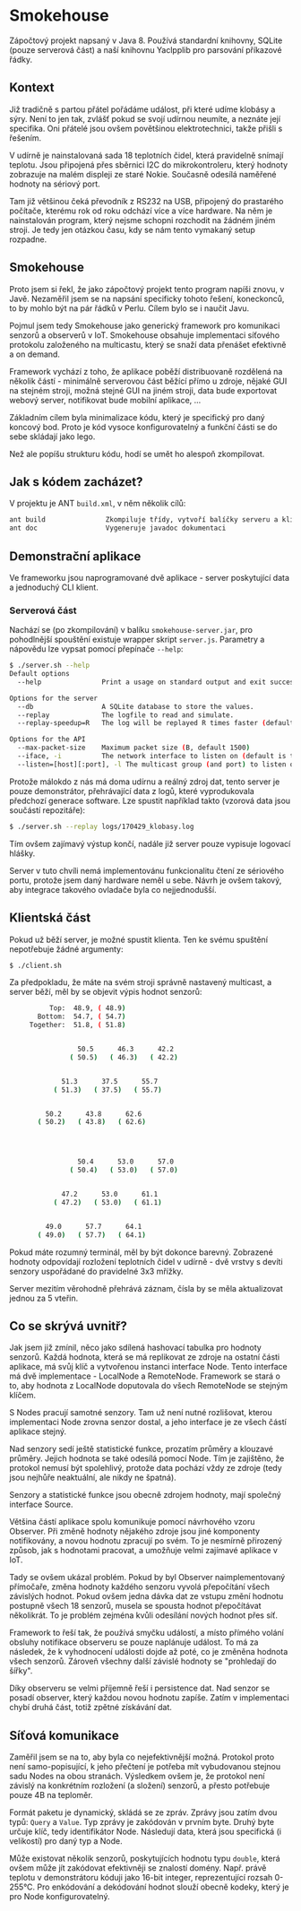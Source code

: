 # Smokehouse

Zápočtový projekt napsaný v Java 8. Používá standardní knihovny, SQLite (pouze
serverová část) a naší knihovnu Yaclpplib pro parsování příkazové řádky.

## Kontext

Již tradičně s partou přátel pořádáme událost, při které udíme klobásy a sýry.
Není to jen tak, zvlášť pokud se svojí udírnou neumíte, a neznáte její
specifika. Oni přátelé jsou ovšem povětšinou elektrotechnici, takže přišli s řešením.

V udírně je nainstalovaná sada 18 teplotních čidel, která pravidelně snímají
teplotu. Jsou připojená přes sběrnici I2C do mikrokontroleru, který hodnoty
zobrazuje na malém displeji ze staré Nokie. Současně odesílá naměřené hodnoty
na sériový port.

Tam již většinou čeká převodník z RS232 na USB, připojený do prastarého
počítače, kterému rok od roku odchází více a více hardware. Na něm je
nainstalován program, který nejsme schopni rozchodit na žádném jiném stroji. Je
tedy jen otázkou času, kdy se nám tento vymakaný setup rozpadne.

## Smokehouse

Proto jsem si řekl, že jako zápočtový projekt tento program napíši znovu,
v Javě. Nezaměřil jsem se na napsání specificky tohoto řešení, koneckonců, to
by mohlo být na pár řádků v Perlu. Cílem bylo se i naučit Javu.

Pojmul jsem tedy Smokehouse jako generický framework pro komunikaci senzorů
a observerů v IoT. Smokehouse obsahuje implementaci síťového protokolu
založeného na multicastu, který se snaží data přenášet efektivně a on demand.

Framework vychází z toho, že aplikace poběží distribuovaně rozdělená na několik
částí - minimálně serverovou část běžící přímo u zdroje, nějaké GUI na stejném
stroji, možná stejné GUI na jiném stroji, data bude exportovat webový server,
notifikovat bude mobilní aplikace, ...

Základním cílem byla minimalizace kódu, který je specifický pro daný koncový bod.
Proto je kód vysoce konfigurovatelný a funkční části se do sebe skládají jako lego.

Než ale popíšu strukturu kódu, hodí se umět ho alespoň zkompilovat.

## Jak s kódem zacházet?

V projektu je ANT `build.xml`, v něm několik cílů:

```bash
ant build               Zkompiluje třídy, vytvoří balíčky serveru a klienta
ant doc                 Vygeneruje javadoc dokumentaci
```

## Demonstrační aplikace

Ve frameworku jsou naprogramované dvě aplikace - server poskytující data
a jednoduchý CLI klient.

### Serverová část

Nachází se (po zkompilování) v balíku `smokehouse-server.jar`, pro pohodlnější
spouštění existuje wrapper skript `server.js`. Parametry a nápovědu lze vypsat pomocí přepínače `--help`:

```bash
$ ./server.sh --help
Default options
  --help               Print a usage on standard output and exit successfully.

Options for the server
  --db                 A SQLite database to store the values.
  --replay             The logfile to read and simulate.
  --replay-speedup=R   The log will be replayed R times faster (default 1)

Options for the API
  --max-packet-size    Maximum packet size (B, default 1500)
  --iface, -i          The network interface to listen on (default is the oif for group address)
  --listen=[host][:port], -l The multicast group (and port) to listen on (default 239.42.84.18:42424)
```

Protože málokdo z nás má doma udírnu a reálný zdroj dat, tento server je pouze
demonstrátor, přehrávající data z logů, které vyprodukovala předchozí generace
software. Lze spustit například takto (vzorová data jsou součástí repozitáře):

```bash
$ ./server.sh --replay logs/170429_klobasy.log
```

Tím ovšem zajímavý výstup končí, nadále již server pouze vypisuje logovací hlášky.

Server v tuto chvíli nemá implementovánu funkcionalitu čtení ze sériového
portu, protože jsem daný hardware neměl u sebe. Návrh je ovšem takový, aby
integrace takového ovladače byla co nejjednodušší.

## Klientská část

Pokud už běží server, je možné spustit klienta. Ten ke svému spuštění
nepotřebuje žádné argumenty:

```bash
$ ./client.sh
```

Za předpokladu, že máte na svém stroji správně nastavený multicast, a server
běží, měl by se objevit výpis hodnot senzorů:

```bash
          Top:  48.9, ( 48.9)
       Bottom:  54.7, ( 54.7)
     Together:  51.8, ( 51.8)


                 50.5      46.3      42.2
               ( 50.5)   ( 46.3)   ( 42.2)


             51.3      37.5      55.7
           ( 51.3)   ( 37.5)   ( 55.7)


         50.2      43.8      62.6
       ( 50.2)   ( 43.8)   ( 62.6)




                 50.4      53.0      57.0
               ( 50.4)   ( 53.0)   ( 57.0)


             47.2      53.0      61.1
           ( 47.2)   ( 53.0)   ( 61.1)


         49.0      57.7      64.1
       ( 49.0)   ( 57.7)   ( 64.1)
```

Pokud máte rozumný terminál, měl by být dokonce barevný. Zobrazené hodnoty
odpovídají rozložení teplotních čidel v udírně - dvě vrstvy s devíti senzory
uspořádané do pravidelné 3x3 mřížky.

Server mezitím věrohodně přehrává záznam, čísla by se měla aktualizovat jednou
za 5 vteřin.

## Co se skrývá uvnitř?

Jak jsem již zmínil, něco jako sdílená hashovací tabulka pro hodnoty senzorů.
Každá hodnota, která se má replikovat ze zdroje na ostatní části aplikace, má
svůj klíč a vytvořenou instanci interface Node. Tento interface má dvě
implementace - LocalNode a RemoteNode. Framework se stará o to, aby hodnota
z LocalNode doputovala do všech RemoteNode se stejným klíčem.

S Nodes pracují samotné senzory. Tam už není nutné rozlišovat, kterou
implementaci Node zrovna senzor dostal, a jeho interface je ze všech částí
aplikace stejný.

Nad senzory sedí ještě statistické funkce, prozatím průměry a klouzavé průměry.
Jejich hodnota se také odesílá pomocí Node. Tím je zajištěno, že protokol
nemusí být spolehlivý, protože data pochází vždy ze zdroje (tedy jsou nejhůře
neaktuální, ale nikdy ne špatná).

Senzory a statistické funkce jsou obecně zdrojem hodnoty, mají společný
interface Source.

Většina částí aplikace spolu komunikuje pomocí návrhového vzoru Observer. Při
změně hodnoty nějakého zdroje jsou jiné komponenty notifikovány, a novou
hodnotu zpracují po svém. To je nesmírně přirozený způsob, jak s hodnotami
pracovat, a umožňuje velmi zajímavé aplikace v IoT.

Tady se ovšem ukázal problém. Pokud by byl Observer naimplementovaný přímočaře,
změna hodnoty každého senzoru vyvolá přepočítání všech závislých hodnot. Pokud
ovšem jedna dávka dat ze vstupu změní hodnotu postupně všech 18 senzorů, musela
se spousta hodnot přepočítávat několikrát. To je problém zejména kvůli
odesílání nových hodnot přes síť.

Framework to řeší tak, že používá smyčku událostí, a místo přímého volání
obsluhy notifikace observeru se pouze naplánuje událost. To má za následek, že
k vyhodnocení události dojde až poté, co je změněna hodnota všech senzorů.
Zároveň všechny další závislé hodnoty se "prohledají do šířky".

Díky observeru se velmi příjemně řeší i persistence dat. Nad senzor se posadí
observer, který každou novou hodnotu zapíše. Zatím v implementaci chybí druhá
část, totiž zpětné získávání dat.

## Síťová komunikace

Zaměřil jsem se na to, aby byla co nejefektivnější možná. Protokol proto není
samo-popisující, k jeho přečtení je potřeba mít vybudovanou stejnou sadu Nodes
na obou stranách. Výsledkem ovšem je, že protokol není závislý na konkrétním
rozložení (a složení) senzorů, a přesto potřebuje pouze 4B na teploměr.

Formát paketu je dynamický, skládá se ze zpráv. Zprávy jsou zatím dvou typů:
`Query` a `Value`. Typ zprávy je zakódován v prvním byte. Druhý byte určuje
klíč, tedy identifikátor Node. Následují data, která jsou specifická (i
velikostí) pro daný typ a Node.

 Může existovat několik senzorů, poskytujících hodnotu typu `double`, která
ovšem může jít zakódovat efektivněji se znalostí domény. Např. právě teplotu
v demonstrátoru kóduji jako 16-bit integer, reprezentující rozsah 0-255°C. Pro
enkódování a dekódování hodnot slouží obecně kodeky, který je pro Node
konfigurovatelný.
